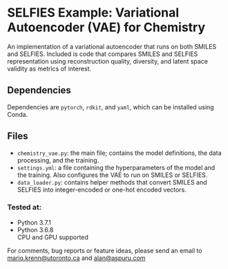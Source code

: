 # SELFIES Example: Variational Autoencoder (VAE) for Chemistry

An implementation of a variational autoencoder that runs on both SMILES and 
SELFIES. Included is code that compares SMILES and SELFIES representation
using reconstruction quality, diversity, and latent space validity as metrics
of interest. 
 
## Dependencies 
Dependencies are ``pytorch``, ``rdkit``, and ``yaml``, which can be installed 
using Conda. 
      
## Files 

 * ``chemistry_vae.py``: the main file; contains the model definitions, 
    the data processing, and the training.
 * ``settings.yml``: a file containing the hyperparameters of the 
    model and the training. Also configures the VAE to run on SMILES 
    or SELFIES. 
 * ``data_loader.py``: contains helper methods that convert SMILES and SELFIES
    into integer-encoded or one-hot encoded vectors. 
    
### Tested at:
- Python 3.7.1
- Python 3.6.8               
CPU and GPU supported

For comments, bug reports or feature ideas, please send an email to
mario.krenn@utoronto.ca and alan@aspuru.com 
 
